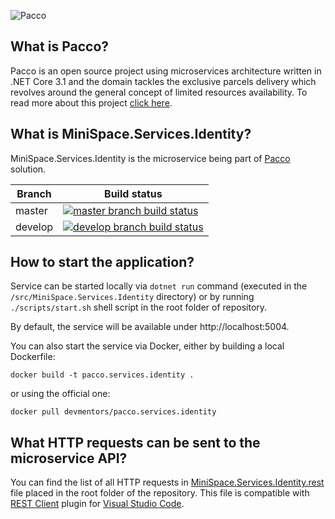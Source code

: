 ![Pacco](https://raw.githubusercontent.com/devmentors/Pacco/master/assets/pacco_logo.png)

**What is Pacco?**
----------------

Pacco is an open source project using microservices architecture written in .NET Core 3.1 and the domain tackles the exclusive parcels delivery which revolves around the general concept of limited resources availability. To read more about this project [click here](https://github.com/devmentors/Pacco).

**What is MiniSpace.Services.Identity?**
----------------

MiniSpace.Services.Identity is the microservice being part of [Pacco](https://github.com/devmentors/Pacco) solution.

|Branch             |Build status                                                  
|-------------------|-----------------------------------------------------
|master             |[![master branch build status](https://api.travis-ci.org/devmentors/MiniSpace.Services.Identity.svg?branch=master)](https://travis-ci.org/devmentors/MiniSpace.Services.Identity)
|develop            |[![develop branch build status](https://api.travis-ci.org/devmentors/MiniSpace.Services.Identity.svg?branch=develop)](https://travis-ci.org/devmentors/MiniSpace.Services.Identity/branches)

**How to start the application?**
----------------

Service can be started locally via `dotnet run` command (executed in the `/src/MiniSpace.Services.Identity` directory) or by running `./scripts/start.sh` shell script in the root folder of repository.

By default, the service will be available under http://localhost:5004.

You can also start the service via Docker, either by building a local Dockerfile: 

`docker build -t pacco.services.identity .` 

or using the official one: 

`docker pull devmentors/pacco.services.identity`

**What HTTP requests can be sent to the microservice API?**
----------------

You can find the list of all HTTP requests in [MiniSpace.Services.Identity.rest](https://github.com/devmentors/MiniSpace.Services.Identity/blob/master/MiniSpace.Services.Identity.rest) file placed in the root folder of the repository.
This file is compatible with [REST Client](https://marketplace.visualstudio.com/items?itemName=humao.rest-client) plugin for [Visual Studio Code](https://code.visualstudio.com). 